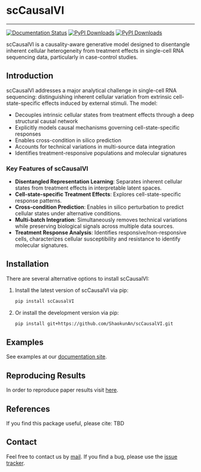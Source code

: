 # scCausalVI

----------------------------------------------------------------
[![Documentation Status](https://readthedocs.org/projects/scvi-tools/badge/?version=stable)](https://sccausalvi.readthedocs.io/en/latest/)
[![PyPI Downloads](https://static.pepy.tech/badge/sccausalvi)](https://pepy.tech/projects/sccausalvi)
[![PyPI Downloads](https://static.pepy.tech/badge/sccausalvi/month)](https://pepy.tech/projects/sccausalvi)

scCausalVI is a causality-aware generative model designed to disentangle inherent cellular heterogeneity from treatment effects in single-cell RNA sequencing data, particularly in case-control studies.

## Introduction

scCausalVI addresses a major analytical challenge in single-cell RNA sequencing: distinguishing inherent cellular variation from extrinsic cell-state-specific effects induced by external stimuli. The model:

- Decouples intrinsic cellular states from treatment effects through a deep structural causal network
- Explicitly models causal mechanisms governing cell-state-specific responses
- Enables cross-condition in silico prediction
- Accounts for technical variations in multi-source data integration
- Identifies treatment-responsive populations and molecular signatures

### Key Features of scCausalVI

- **Disentangled Representation Learning**: Separates inherent cellular states from treatment effects in interpretable latent spaces.
- **Cell-state-specific Treatment Effects**: Explores cell-state-specific response patterns. 
- **Cross-condition Prediction**: Enables in silico perturbation to predict cellular states under alternative conditions.
- **Multi-batch Integration**: Simultaneously removes technical variations while preserving biological signals across multiple data sources.
- **Treatment Response Analysis**: Identifies responsive/non-responsive cells, characterizes cellular susceptibility and resistance to identify molecular signatures.

## Installation
There are several alternative options to install scCausalVI:

1. Install the latest version of scCausalVI via pip:

   ```bash
   pip install scCausalVI
   ```

2. Or install the development version via pip:

   ```bash
   pip install git+https://github.com/ShaokunAn/scCausalVI.git
   ```

## Examples
See examples at our [documentation site](https://sccausalvi.readthedocs.io/en/latest/tutorial.html).

## Reproducing Results

In order to reproduce paper results visit [here](https://github.com/ShaokunAn/scCausalVI-reproducibility/tree/main).


## References

If you find this package useful, please cite:
TBD

## Contact

Feel free to contact us by [mail](shan12@bwh.harvard.edu). If you find a bug, please use the [issue tracker](https://github.com/ShaokunAn/scCausalVI/issues).
